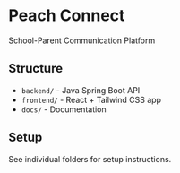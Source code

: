 # Peach Connect

School-Parent Communication Platform

## Structure

- `backend/` - Java Spring Boot API
- `frontend/` - React + Tailwind CSS app
- `docs/` - Documentation

## Setup

See individual folders for setup instructions.
